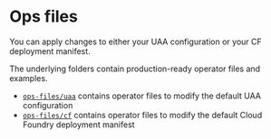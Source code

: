 # Ops files

You can apply changes to either your UAA configuration or your CF deployment manifest.

The underlying folders contain production-ready operator files and examples.

* [`ops-files/uaa`](uaa/) contains operator files to modify the default UAA configuration
* [`ops-files/cf`](cf/) contains operator files to modify the default Cloud Foundry deployment manifest
